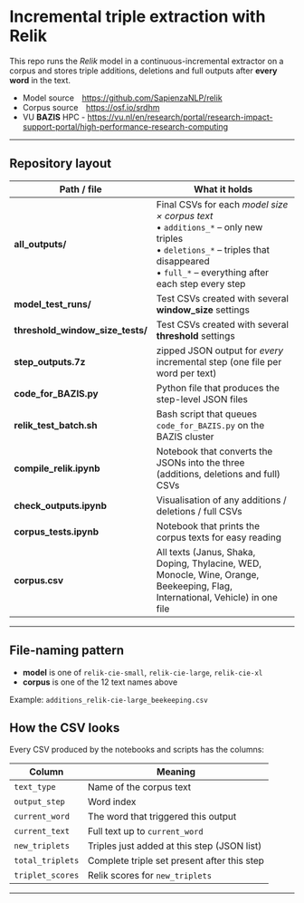 # Incremental triple extraction with **Relik**

This repo runs the *Relik* model in a continuous-incremental extractor on a corpus and stores triple additions, deletions and full outputs after **every word** in the text.

* Model source <https://github.com/SapienzaNLP/relik>  
* Corpus source <https://osf.io/srdhm>  
* VU **BAZIS** HPC -­ <https://vu.nl/en/research/portal/research-impact-support-portal/high-performance-research-computing>

---

## Repository layout

| Path / file | What it holds |
| ------------| ------------- |
| **all_outputs/** | Final CSVs for each *model size × corpus text*<br>• `additions_*` – only new triples<br>• `deletions_*` – triples that disappeared<br>• `full_*` – everything after each step every step |
| **model_test_runs/** | Test CSVs created with several **window_size** settings |
| **threshold_window_size_tests/** | Test CSVs created with several **threshold** settings |
| **step_outputs.7z** | zipped JSON output for *every* incremental step (one file per word per text) |
| **code_for_BAZIS.py** | Python file that produces the step-level JSON files |
| **relik_test_batch.sh** | Bash script that queues `code_for_BAZIS.py` on the BAZIS cluster |
| **compile_relik.ipynb** | Notebook that converts the JSONs into the three (additions, deletions and full) CSVs |
| **check_outputs.ipynb** | Visualisation of any additions / deletions / full CSVs |
| **corpus_tests.ipynb** | Notebook that prints the corpus texts for easy reading |
| **corpus.csv** | All texts (Janus, Shaka, Doping, Thylacine, WED, Monocle, Wine, Orange, Beekeeping, Flag, International, Vehicle) in one file |

---

## File-naming pattern
* **model** is one of `relik-cie-small`, `relik-cie-large`, `relik-cie-xl`  
* **corpus** is one of the 12 text names above

Example: `additions_relik-cie-large_beekeeping.csv`

## How the CSV looks

Every CSV produced by the notebooks and scripts has the columns:

| Column | Meaning |
| ------ | ------- |
| `text_type` | Name of the corpus text |
| `output_step` | Word index |
| `current_word` | The word that triggered this output |
| `current_text` | Full text up to `current_word` |
| `new_triplets` | Triples just added at this step (JSON list) |
| `total_triplets` | Complete triple set present after this step |
| `triplet_scores` | Relik scores for `new_triplets`  |

---

